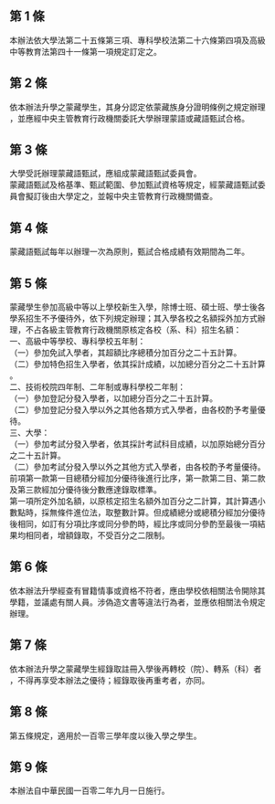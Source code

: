 第 1 條
-------
本辦法依大學法第二十五條第三項、專科學校法第二十六條第四項及高級  
中等教育法第四十一條第一項規定訂定之。

第 2 條
-------
依本辦法升學之蒙藏學生，其身分認定依蒙藏族身分證明條例之規定辦理  
，並應經中央主管教育行政機關委託大學辦理蒙語或藏語甄試合格。

第 3 條
-------
大學受託辦理蒙藏語甄試，應組成蒙藏語甄試委員會。  
蒙藏語甄試及格基準、甄試範圍、參加甄試資格等規定，經蒙藏語甄試委  
員會擬訂後由大學定之，並報中央主管教育行政機關備查。

第 4 條
-------
蒙藏語甄試每年以辦理一次為原則，甄試合格成績有效期間為二年。

第 5 條
-------
蒙藏學生參加高級中等以上學校新生入學，除博士班、碩士班、學士後各  
學系招生不予優待外，依下列規定辦理；其入學各校之名額採外加方式辦  
理，不占各級主管教育行政機關原核定各校（系、科）招生名額：  
一、高級中等學校、專科學校五年制：  
（一）參加免試入學者，其超額比序總積分加百分之二十五計算。  
（二）參加特色招生入學者，依其採計成績，以加總分百分之二十五計算  
      。  
二、技術校院四年制、二年制或專科學校二年制：  
（一）參加登記分發入學者，以加總分百分之二十五計算。  
（二）參加登記分發入學以外之其他各類方式入學者，由各校酌予考量優  
      待。  
三、大學：  
（一）參加考試分發入學者，依其採計考試科目成績，以加原始總分百分  
      之二十五計算。  
（二）參加考試分發入學以外之其他方式入學者，由各校酌予考量優待。  
前項第一款第一目總積分經加分優待後進行比序，第一款第二目、第二款  
及第三款經加分優待後分數應達錄取標準。  
第一項所定外加名額，以原核定招生名額外加百分之二計算，其計算遇小  
數點時，採無條件進位法，取整數計算。但成績總分或總積分經加分優待  
後相同，如訂有分項比序或同分參酌時，經比序或同分參酌至最後一項結  
果均相同者，增額錄取，不受百分之二限制。

第 6 條
-------
依本辦法升學經查有冒籍情事或資格不符者，應由學校依相關法令開除其  
學籍，並議處有關人員。涉偽造文書等違法行為者，並應依相關法令規定  
辦理。

第 7 條
-------
依本辦法升學之蒙藏學生經錄取註冊入學後再轉校（院）、轉系（科）者  
，不得再享受本辦法之優待；經錄取後再重考者，亦同。

第 8 條
-------
第五條規定，適用於一百零三學年度以後入學之學生。

第 9 條
-------
本辦法自中華民國一百零二年九月一日施行。

